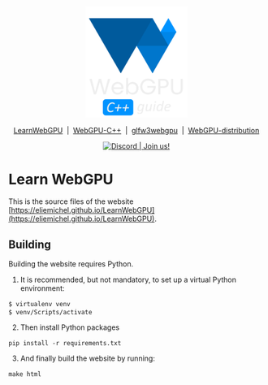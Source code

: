 <div align="center">
  <picture>
    <source media="(prefers-color-scheme: dark)" srcset="https://raw.githubusercontent.com/eliemichel/LearnWebGPU/main/images/webgpu-dark.svg">
    <source media="(prefers-color-scheme: light)" srcset="https://raw.githubusercontent.com/eliemichel/LearnWebGPU/main/images/webgpu-light.svg">
    <img alt="Learn WebGPU Logo" src="images/webgpu-dark.svg" width="200">
  </picture>

  <a href="https://github.com/eliemichel/LearnWebGPU">LearnWebGPU</a> &nbsp;|&nbsp; <a href="https://github.com/eliemichel/WebGPU-Cpp">WebGPU-C++</a> &nbsp;|&nbsp; <a href="https://github.com/eliemichel/glfw3webgpu">glfw3webgpu</a> &nbsp;|&nbsp; <a href="https://github.com/eliemichel/WebGPU-distribution">WebGPU-distribution</a>
  
  <a href="https://discord.gg/2Tar4Kt564"><img src="https://img.shields.io/static/v1?label=Discord&message=Join%20us!&color=blue&logo=discord&logoColor=white" alt="Discord | Join us!"/></a>
</div>

Learn WebGPU
============

This is the source files of the website [https://eliemichel.github.io/LearnWebGPU](https://eliemichel.github.io/LearnWebGPU).

Building
--------

Building the website requires Python.

1. It is recommended, but not mandatory, to set up a virtual Python environment:

```
$ virtualenv venv
$ venv/Scripts/activate
```

2. Then install Python packages

```
pip install -r requirements.txt
```

3. And finally build the website by running:

```
make html
```
